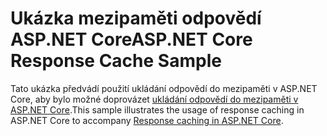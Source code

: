 # <a name="aspnet-core-response-cache-sample"></a><span data-ttu-id="bdcaa-101">Ukázka mezipaměti odpovědí ASP.NET Core</span><span class="sxs-lookup"><span data-stu-id="bdcaa-101">ASP.NET Core Response Cache Sample</span></span>

<span data-ttu-id="bdcaa-102">Tato ukázka předvádí použití ukládání odpovědí do mezipaměti v ASP.NET Core, aby bylo možné doprovázet [ukládání odpovědí do mezipaměti v ASP.NET Core](https://docs.microsoft.com/aspnet/core/performance/caching/response).</span><span class="sxs-lookup"><span data-stu-id="bdcaa-102">This sample illustrates the usage of response caching in ASP.NET Core to accompany [Response caching in ASP.NET Core](https://docs.microsoft.com/aspnet/core/performance/caching/response).</span></span>
